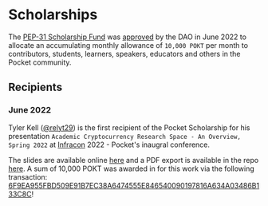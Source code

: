 # Scholarships

The [PEP-31 Scholarship Fund](https://forum.pokt.network/t/pep-31-scholarship-fund/) was [approved](https://gov.pokt.network/#/proposal/0x2920a4057b4aa6af033654bfcfdd77f2b98c81f100d8e55b97a30101e563db46) by the DAO in June 2022 to allocate an accumulating monthly allowance of `10,000 POKT` per month to contributors, students, learners, speakers, educators and others in the Pocket community.

## Recipients

### June 2022

Tyler Kell ([@relyt29](https://twitter.com/relyt29)) is the first recipient of the Pocket Scholarship for his presentation `Academic Cryptocurrency Research Space - An Overview, Spring 2022` at [Infracon](https://www.infracon.org/) 2022 - Pocket's inaugral conference.

The slides are available online [here](https://docs.google.com/presentation/d/1fJiSESRRC7qCpH0lZ9BlEynIV_AyBG8iQOucvnqlCNQ/edit?usp=sharing) and a PDF export is available in the repo [here](https://drive.google.com/file/d/1W84MiGx_YGzXmO0wapwAsr8i2im7acfy/view).
A sum of 10,000 POKT was awarded in for this work via the following transaction: [6F9EA955FBD509E91B7EC38A6474555E846540090197816A634A03486B133C8C](https://pokt.watch/tx/6F9EA955FBD509E91B7EC38A6474555E846540090197816A634A03486B133C8C)!
